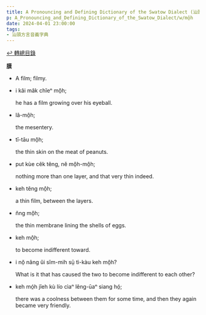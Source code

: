 ```yaml
---
title: A Pronouncing and Defining Dictionary of the Swatow Dialect (汕頭方言音義字典) / mô̤h
p: A_Pronouncing_and_Defining_Dictionary_of_the_Swatow_Dialect/w/mô̤h
date: 2024-04-01 23:00:00
tags: 
- 汕頭方言音義字典
---
```


[↩️ 轉總目錄](/A_Pronouncing_and_Defining_Dictionary_of_the_Swatow_Dialect)


**膜**
- A film; filmy.

- i kâi mâk chĭeⁿ mô̤h;

  he has a film growing over his eyeball.

- lâ-mô̤h;

  the mesentery.

- tī-tāu mô̤h;

  the thin skin on the meat of peanuts.

- put kùe cêk têng, nĕ mô̤h-mô̤h;

  nothing more than one layer, and that very thin indeed.

- keh têng mô̤h;

  a thin film, between the layers.

- n̆ng mô̤h;

  the thin membrane lining the shells of eggs.

- keh mô̤h;

  to become indifferent toward.

- i nŏ̤ nâng ŭi sĭm-mih sṳ̄ tì-kàu keh mô̤h?

  What is it that has caused the two to become indifferent to each other?

- keh mó̤h jîeh kù lío cìaⁿ lêng-ūaⁿ siang hó̤;

  there was a coolness between them for some time, and then they again became very friendly.